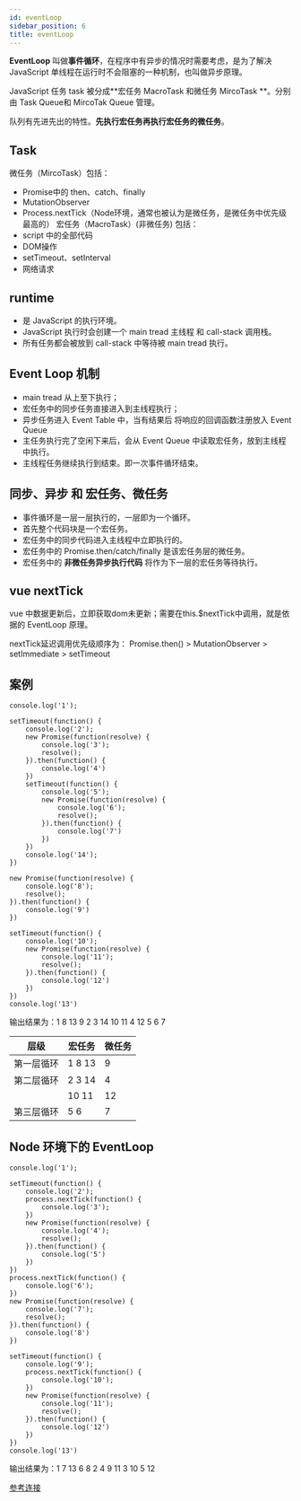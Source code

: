 ```yaml
---
id: eventLoop
sidebar_position: 6
title: eventLoop
---
```


**EventLoop** 叫做**事件循环**，在程序中有异步的情况时需要考虑，是为了解决 JavaScript 单线程在运行时不会阻塞的一种机制，也叫做异步原理。

JavaScript 任务 task 被分成**宏任务 MacroTask 和微任务 MircoTask **。分别由 Task Queue和 MircoTak Queue 管理。

队列有先进先出的特性。**先执行宏任务再执行宏任务的微任务**。

## Task 
微任务（MircoTask）包括：
  - Promise中的 then、catch、finally
  - MutationObserver
  - Process.nextTick（Node环境，通常也被认为是微任务，是微任务中优先级最高的）
宏任务（MacroTask）(非微任务) 包括：
  - script 中的全部代码
  - DOM操作
  - setTimeout、setInterval 
  - 网络请求
  
## runtime
  - 是 JavaScript 的执行环境。 
  - JavaScript 执行时会创建一个 main tread 主线程 和 call-stack 调用栈。
  - 所有任务都会被放到 call-stack 中等待被 main tread 执行。

## Event Loop 机制
  - main tread 从上至下执行；
  - 宏任务中的同步任务直接进入到主线程执行；
  - 异步任务进入 Event Table 中，当有结果后 将响应的回调函数注册放入 Event Queue
  - 主任务执行完了空闲下来后，会从 Event Queue 中读取宏任务，放到主线程中执行。
  - 主线程任务继续执行到结束。即一次事件循环结束。

## 同步、异步 和 宏任务、微任务
- 事件循环是一层一层执行的，一层即为一个循环。
- 首先整个代码块是一个宏任务。
- 宏任务中的同步代码进入主线程中立即执行的。
- 宏任务中的 Promise.then/catch/finally 是该宏任务层的微任务。
- 宏任务中的 **非微任务异步执行代码** 将作为下一层的宏任务等待执行。

## vue nextTick
vue 中数据更新后，立即获取dom未更新；需要在this.$nextTick中调用，就是依据的 EventLoop 原理。

nextTick延迟调用优先级顺序为： Promise.then() > MutationObserver > setImmediate > setTimeout

## 案例
```
console.log('1');

setTimeout(function() {
    console.log('2');
    new Promise(function(resolve) {
        console.log('3');
        resolve();
    }).then(function() {
        console.log('4')
    })
    setTimeout(function() {
	    console.log('5');
	    new Promise(function(resolve) {
	        console.log('6');
	        resolve();
	    }).then(function() {
	        console.log('7')
	    })
	})
	console.log('14');
})

new Promise(function(resolve) {
    console.log('8');
    resolve();
}).then(function() {
    console.log('9')
})

setTimeout(function() {
    console.log('10');
    new Promise(function(resolve) {
        console.log('11');
        resolve();
    }).then(function() {
        console.log('12')
    })
})
console.log('13')
```
输出结果为：1 8 13 9 2 3 14 10 11 4 12 5 6 7

| 层级 | 宏任务 | 微任务 |
| ---- | ---- | ---- |
| 第一层循环 | 1 8 13 | 9
| 第二层循环 | 2 3 14 | 4 |
|  | 10 11 | 12 |
| 第三层循环 | 5 6 | 7 |

## Node 环境下的 EventLoop
```
console.log('1');

setTimeout(function() {
    console.log('2');
    process.nextTick(function() {
        console.log('3');
    })
    new Promise(function(resolve) {
        console.log('4');
        resolve();
    }).then(function() {
        console.log('5')
    })
})
process.nextTick(function() {
    console.log('6');
})
new Promise(function(resolve) {
    console.log('7');
    resolve();
}).then(function() {
    console.log('8')
})

setTimeout(function() {
    console.log('9');
    process.nextTick(function() {
        console.log('10');
    })
    new Promise(function(resolve) {
        console.log('11');
        resolve();
    }).then(function() {
        console.log('12')
    })
})
console.log('13')
```
输出结果为：1 7 13 6 8 2 4 9 11 3 10 5 12

[参考连接](https://blog.csdn.net/qq_31967985/article/details/110310685)